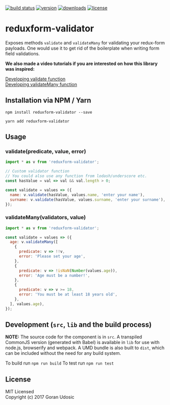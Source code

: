 [![build status](	https://img.shields.io/travis/gor181/reduxform-validator.svg?branch=master&style=flat-square)](https://travis-ci.org/gor181/reduxform-validator)
[![version](https://img.shields.io/npm/v/reduxform-validator.svg?style=flat-square)](https://www.npmjs.com/package/reduxform-validator)
[![downloads](https://img.shields.io/npm/dm/reduxform-validator.svg?style=flat-square)](https://npm-stat.com/charts.html?package=reduxform-validator&from=2016-01-01)
[![license](https://img.shields.io/github/license/mashape/apistatus.svg?style=flat-square)](http://opensource.org/licenses/MIT)

# reduxform-validator

Exposes methods `validate` and `validateMany` for validating your redux-form payloads. One would use it to get rid of the boilerplate when writing form field validations.  

__We also made a video tutorials if you are interested on how this library was inspired:__

[Developing validate function](https://www.youtube.com/watch?v=agI0HYYGynY)  
[Developing validateMany function](https://www.youtube.com/watch?v=MKpGhs5zxB4)


## Installation via NPM / Yarn

```
npm install reduxform-validator --save
```
```
yarn add reduxform-validator
```

## Usage 
### validate(predicate, value, error)

``` javascript
import * as v from 'reduxform-validator';

// Custom validator function
// You could also use any function from lodash/underscore etc.
const hasValue = val => val && val.length > 0;

const validate = values => ({
  name: v.validate(hasValue, values.name, 'enter your name'),
  surname: v.validate(hasValue, values.surname, 'enter your surname'),
});
```

### validateMany(validators, value)

``` javascript
import * as v from 'reduxform-validator';

const validate = values => ({
  age: v.validateMany([
    {
      predicate: v => !!v,
      error: 'Please set your age',
    },
    {
      predicate: v => !isNaN(Number(values.age)),
      error: 'Age must be a number!',
    },
    {
      predicate: v => v >= 18,
      error: 'You must be at least 18 years old',
    },
  ], values.age),
});
```

## Development (`src`, `lib` and the build process)

**NOTE:** The source code for the component is in `src`. A transpiled CommonJS version (generated with Babel) is available in `lib` for use with node.js, browserify and webpack. A UMD bundle is also built to `dist`, which can be included without the need for any build system.

To build run `npm run build`
To test run `npm run test`

## License

MIT Licensed  
Copyright (c) 2017 Goran Udosic
